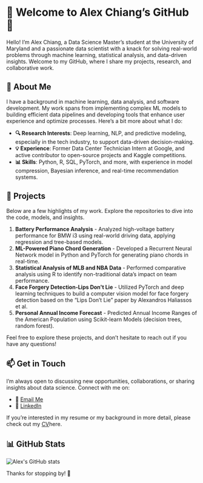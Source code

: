 # 🚀 Welcome to Alex Chiang’s GitHub 👋

Hello! I’m Alex Chiang, a Data Science Master’s student at the University of Maryland and a passionate data scientist with a knack for solving real-world problems through machine learning, statistical analysis, and data-driven insights. Welcome to my GitHub, where I share my projects, research, and collaborative work.

## 🌟 About Me

I have a background in machine learning, data analysis, and software development. My work spans from implementing complex ML models to building efficient data pipelines and developing tools that enhance user experience and optimize processes. Here’s a bit more about what I do:

- **🔍 Research Interests**: Deep learning, NLP, and predictive modeling, especially in the tech industry, to support data-driven decision-making.
- **💡 Experience**: Former Data Center Technician Intern at Google, and active contributor to open-source projects and Kaggle competitions.
- **📊 Skills**: Python, R, SQL, PyTorch, and more, with experience in model compression, Bayesian inference, and real-time recommendation systems.

## 📂 Projects

Below are a few highlights of my work. Explore the repositories to dive into the code, models, and insights.

1.	**Battery Performance Analysis** - Analyzed high-voltage battery performance for BMW i3 using real-world driving data, applying regression and tree-based models.
2.	**ML-Powered Piano Chord Generation** - Developed a Recurrent Neural Network model in Python and PyTorch for generating piano chords in real-time.
3.	**Statistical Analysis of MLB and NBA Data** - Performed comparative analysis using R to identify non-traditional data’s impact on team performance.
4.	**Face Forgery Detection-Lips Don't Lie** - Utilized PyTorch and deep learning techniques to build a computer vision model for face forgery detection based on the “Lips Don’t Lie” paper by Alexandros Haliassos et al.
5.	**Personal Annual Income Forecast** - Predicted Annual Income Ranges of the American Population using Scikit-learn Models (decision trees, random forest).

Feel free to explore these projects, and don’t hesitate to reach out if you have any questions!

## 📫 Get in Touch

I’m always open to discussing new opportunities, collaborations, or sharing insights about data science. Connect with me on:

- 📧 [Email Me](mailto:alexjiang151@gmail.com)
- 💼 [LinkedIn](https://www.linkedin.com/in/hao-lin-ch/)

If you’re interested in my resume or my background in more detail, please check out my [CV](https://drive.google.com/file/d/1CHURQyO9zGCKxjr6lSwU-wlGSpnyO1Od/view?usp=sharing)here.

## 📊 GitHub Stats
![Alex's GitHub stats](https://github-readme-stats.vercel.app/api?username=beas28la&show_icons=true&theme=dracula)

Thanks for stopping by! 🌟

<!---
beas28la/beas28la is a ✨ special ✨ repository because its `README.md` (this file) appears on your GitHub profile.
You can click the Preview link to take a look at your changes.
--->
